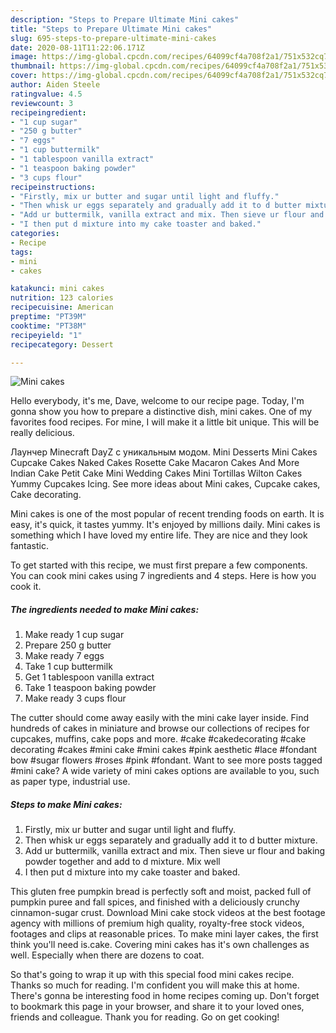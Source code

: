 ```yaml
---
description: "Steps to Prepare Ultimate Mini cakes"
title: "Steps to Prepare Ultimate Mini cakes"
slug: 695-steps-to-prepare-ultimate-mini-cakes
date: 2020-08-11T11:22:06.171Z
image: https://img-global.cpcdn.com/recipes/64099cf4a708f2a1/751x532cq70/mini-cakes-recipe-main-photo.jpg
thumbnail: https://img-global.cpcdn.com/recipes/64099cf4a708f2a1/751x532cq70/mini-cakes-recipe-main-photo.jpg
cover: https://img-global.cpcdn.com/recipes/64099cf4a708f2a1/751x532cq70/mini-cakes-recipe-main-photo.jpg
author: Aiden Steele
ratingvalue: 4.5
reviewcount: 3
recipeingredient:
- "1 cup sugar"
- "250 g butter"
- "7 eggs"
- "1 cup buttermilk"
- "1 tablespoon vanilla extract"
- "1 teaspoon baking powder"
- "3 cups flour"
recipeinstructions:
- "Firstly, mix ur butter and sugar until light and fluffy."
- "Then whisk ur eggs separately and gradually add it to d butter mixture."
- "Add ur buttermilk, vanilla extract and mix. Then sieve ur flour and baking powder together and add to d mixture. Mix well"
- "I then put d mixture into my cake toaster and baked."
categories:
- Recipe
tags:
- mini
- cakes

katakunci: mini cakes 
nutrition: 123 calories
recipecuisine: American
preptime: "PT39M"
cooktime: "PT38M"
recipeyield: "1"
recipecategory: Dessert

---
```



![Mini cakes](https://img-global.cpcdn.com/recipes/64099cf4a708f2a1/751x532cq70/mini-cakes-recipe-main-photo.jpg)

Hello everybody, it's me, Dave, welcome to our recipe page. Today, I'm gonna show you how to prepare a distinctive dish, mini cakes. One of my favorites food recipes. For mine, I will make it a little bit unique. This will be really delicious.

Лаунчер Minecraft DayZ с уникальным модом. Mini Desserts Mini Cakes Cupcake Cakes Naked Cakes Rosette Cake Macaron Cakes And More Indian Cake Petit Cake Mini Wedding Cakes Mini Tortillas Wilton Cakes Yummy Cupcakes Icing. See more ideas about Mini cakes, Cupcake cakes, Cake decorating.

Mini cakes is one of the most popular of recent trending foods on earth. It is easy, it's quick, it tastes yummy. It's enjoyed by millions daily. Mini cakes is something which I have loved my entire life. They are nice and they look fantastic.


To get started with this recipe, we must first prepare a few components. You can cook mini cakes using 7 ingredients and 4 steps. Here is how you cook it.

<!--inarticleads1-->

##### The ingredients needed to make Mini cakes:

1. Make ready 1 cup sugar
1. Prepare 250 g butter
1. Make ready 7 eggs
1. Take 1 cup buttermilk
1. Get 1 tablespoon vanilla extract
1. Take 1 teaspoon baking powder
1. Make ready 3 cups flour


The cutter should come away easily with the mini cake layer inside. Find hundreds of cakes in miniature and browse our collections of recipes for cupcakes, muffins, cake pops and more. #cake #cakedecorating #cake decorating #cakes #mini cake #mini cakes #pink aesthetic #lace #fondant bow #sugar flowers #roses #pink #fondant. Want to see more posts tagged #mini cake? A wide variety of mini cakes options are available to you, such as paper type, industrial use. 

<!--inarticleads2-->

##### Steps to make Mini cakes:

1. Firstly, mix ur butter and sugar until light and fluffy.
1. Then whisk ur eggs separately and gradually add it to d butter mixture.
1. Add ur buttermilk, vanilla extract and mix. Then sieve ur flour and baking powder together and add to d mixture. Mix well
1. I then put d mixture into my cake toaster and baked.


This gluten free pumpkin bread is perfectly soft and moist, packed full of pumpkin puree and fall spices, and finished with a deliciously crunchy cinnamon-sugar crust. Download Mini cake stock videos at the best footage agency with millions of premium high quality, royalty-free stock videos, footages and clips at reasonable prices. To make mini layer cakes, the first think you&#39;ll need is.cake. Covering mini cakes has it&#39;s own challenges as well. Especially when there are dozens to coat. 

So that's going to wrap it up with this special food mini cakes recipe. Thanks so much for reading. I'm confident you will make this at home. There's gonna be interesting food in home recipes coming up. Don't forget to bookmark this page in your browser, and share it to your loved ones, friends and colleague. Thank you for reading. Go on get cooking!
